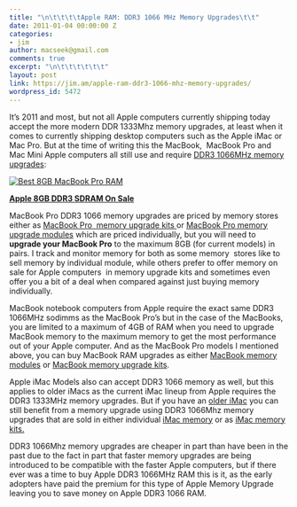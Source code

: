 ```yaml
---
title: "\n\t\t\t\tApple RAM: DDR3 1066 MHz Memory Upgrades\t\t"
date: 2011-01-04 00:00:00 Z
categories:
- jim
author: macseek@gmail.com
comments: true
excerpt: "\n\t\t\t\t\t\t"
layout: post
link: https://jim.am/apple-ram-ddr3-1066-mhz-memory-upgrades/
wordpress_id: 5472
---
```


It’s 2011 and most, but not all Apple computers currently shipping today accept the more modern DDR 1333Mhz memory upgrades, at least when it comes to currently shipping desktop computers such as the Apple iMac or Mac Pro. But at the time of writing this the MacBook,  MacBook Pro and Mac Mini Apple computers all still use and require [DDR3 1066MHz memory upgrades](http://www.jim.am):




[![Best 8GB MacBook Pro RAM](http://www.jim.am/wp-content/uploads/2011/01/Screen-shot-2011-03-25-at-11.02.05-AM1.png)](http://www.amazon.com/gp/product/B001PS9UKW/ref=as_li_ss_tl?ie=UTF8&tag=ramseeker-20&linkCode=as2&camp=1789&creative=390957&creativeASIN=B001PS9UKW)




**[Apple 8GB DDR3 SDRAM On Sale](http://www.amazon.com/gp/product/B001PS9UKW/ref=as_li_ss_tl?ie=UTF8&tag=ramseeker-20&linkCode=as2&camp=1789&creative=390957&creativeASIN=B001PS9UKW)**




MacBook Pro DDR3 1066 memory upgrades are priced by memory stores either as [MacBook Pro  memory upgrade kits ](http://www.jim.am/memory/MacBook_Pro_KITS_(1066_DDR3)/)or [MacBook Pro memory upgrade modules](http://www.jim.am/memory/MacBook_Pro_(1066_DDR3)/) which are priced individually, but you will need to **upgrade your MacBook Pro** to the maximum 8GB (for current models) in pairs. I track and monitor memory for both as some memory  stores like to sell memory by individual module, while others prefer to offer memory on sale for Apple computers  in memory upgrade kits and sometimes even offer you a bit of a deal when compared against just buying memory individually.




MacBook notebook computers from Apple require the exact same DDR3 1066MHz sodimms as the MacBook Pro’s but in the case of the MacBooks, you are limited to a maximum of 4GB of RAM when you need to upgrade MacBook memory to the maximum memory to get the most performance out of your Apple computer. And as the MacBook Pro models I mentioned above, you can buy MacBook RAM upgrades as either [MacBook memory modules](http://www.jim.am/memory/MacBook_(1066_DDR3)/) or [MacBook memory upgrade kits](http://www.jim.am/memory/MacBook_KITS_(1066_DDR3)/).




Apple iMac Models also can accept DDR3 1066 memory as well, but this applies to older iMacs as the current iMac lineup from Apple requires the DDR3 1333MHz memory upgrades. But if you have an [older iMac](http://www.lowendmac.com) you can still benefit from a memory upgrade using DDR3 1066Mhz memory upgrades that are sold in either individual [iMac memory](http://www.jim.am/memory/iMac_(DDR3_1066)/) or as [iMac memory kits.](http://www.jim.am/memory/iMac_KITS_(DDR3_1066)/)




DDR3 1066Mhz memory upgrades are cheaper in part than have been in the past due to the fact in part that faster memory upgrades are being introduced to be compatible with the faster Apple computers, but if there ever was a time to buy Apple DDR3 1066MHz RAM this is it, as the early adopters have paid the premium for this type of Apple Memory Upgrade leaving you to save money on Apple DDR3 1066 RAM.


		
